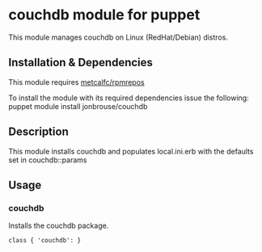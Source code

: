 # couchdb module for puppet

This module manages couchdb on Linux (RedHat/Debian) distros.

## Installation & Dependencies

This module requires [metcalfc/rpmrepos](https://forge.puppetlabs.com/metcalfc/rpmrepos)

To install the module with its required dependencies issue the following: puppet module install jonbrouse/couchdb

## Description

This module installs couchdb and populates local.ini.erb with the defaults set in couchdb::params

## Usage

### couchdb
Installs the couchdb package.

    class { 'couchdb': }

